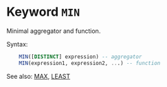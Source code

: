 # Keyword `MIN`

Minimal aggregator and function.

Syntax:
```sql
    MIN([DISTINCT] expression) -- aggregator
    MIN(expression1, expression2, ...) -- function
```

See also: [MAX](Max), [LEAST](Least)
